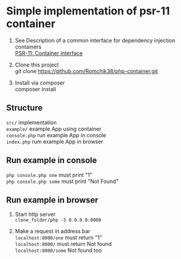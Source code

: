 # Simple implementation of psr-11 container

1. See Description of a common interface for dependency injection containers   
[PSR-11: Container interface](https://www.php-fig.org/psr/psr-11/)

2. Clone this project  
git clone https://github.com/Romchik38/php-container.git

3. Install via composer  
composer install

## Structure

`src/`  implementation  
`example/`  example App using container  
`console.php`  run example App in console  
`index.php`  rum example App in browser  

## Run example in console

`php console.php one` must print "1"  
`php console.php some` must print "Not Found"  

## Run example in browser

1. Start http server  
`clone_folder/php -S 0.0.0.0:8000`

2. Make a request in address bar  
`localhost:8000/one` must return "1"  
`localhost:8000/` must return Not found  
`localhost:8000/some` Not found too  

